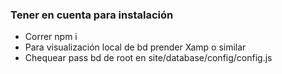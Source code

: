 ### **Tener en cuenta para instalación**
- Correr npm i
- Para visualización local de bd prender Xamp o similar
- Chequear pass bd de root en site/database/config/config.js